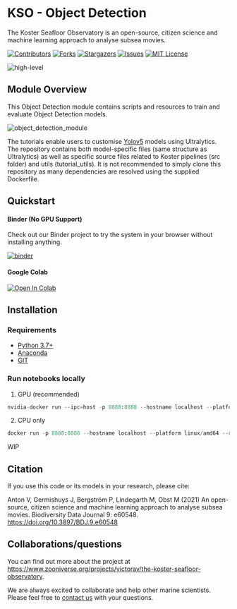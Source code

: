 # KSO - Object Detection

The Koster Seafloor Observatory is an open-source, citizen science and machine learning approach to analyse subsea movies.

<!-- PROJECT SHIELDS -->
<!--
*** I'm using markdown "reference style" links for readability.
*** Reference links are enclosed in brackets [ ] instead of parentheses ( ).
*** See the bottom of this document for the declaration of the reference variables
*** for contributors-url, forks-url, etc. This is an optional, concise syntax you may use.
*** https://www.markdownguide.org/basic-syntax/#reference-style-links
-->
[![Contributors][contributors-shield]][contributors-url]
[![Forks][forks-shield]][forks-url]
[![Stargazers][stars-shield]][stars-url]
[![Issues][issues-shield]][issues-url]
[![MIT License][license-shield]][license-url]

![high-level][high-level-overview]

## Module Overview
This Object Detection module contains scripts and resources to train and evaluate Object Detection models. 

![object_detection_module][object_detection_module]
 
 
The tutorials enable users to customise [Yolov5][YoloV5] models using Ultralytics. The repository contains both model-specific files (same structure as Ultralytics) as well as specific source files related to Koster pipelines (src folder) and utils (tutorial_utils). It is not recommended to simply clone this repository as many dependencies are resolved using the supplied Dockerfile.

## Quickstart

#### Binder (No GPU Support)

Check out our Binder project to try the system in your browser without installing anything. 

[![binder][binderlogo]][binderlink]

#### Google Colab

[![Open In Colab][colablogo]][colablink]

## Installation

### Requirements
* [Python 3.7+](https://www.python.org/)
* [Anaconda](https://docs.anaconda.com/anaconda/install/index.html)
* [GIT](https://git-scm.com/downloads)

### Run notebooks locally

1. GPU (recommended)

```python
nvidia-docker run --ipc=host -p 8888:8888 --hostname localhost --platform linux/amd64 --rm -it jannesg/koster-yolov4 jupyter notebook

```

2. CPU only

```python
docker run -p 8888:8888 --hostname localhost --platform linux/amd64 --rm -it jannesg/koster-yolov4 jupyter notebook
```

WIP

## Citation

If you use this code or its models in your research, please cite:

Anton V, Germishuys J, Bergström P, Lindegarth M, Obst M (2021) An open-source, citizen science and machine learning approach to analyse subsea movies. Biodiversity Data Journal 9: e60548. https://doi.org/10.3897/BDJ.9.e60548

## Collaborations/questions
You can find out more about the project at https://www.zooniverse.org/projects/victorav/the-koster-seafloor-observatory.

We are always excited to collaborate and help other marine scientists. Please feel free to [contact us](matthias.obst@marine.gu.se) with your questions.




<!-- MARKDOWN LINKS & IMAGES -->
<!-- https://www.markdownguide.org/basic-syntax/#reference-style-links -->
[contributors-shield]: https://img.shields.io/github/contributors/ocean-data-factory-sweden/koster_yolov4.svg?style=for-the-badge
[contributors-url]: https://https://github.com/ocean-data-factory-sweden/koster_yolov4/graphs/contributors
[forks-shield]: https://img.shields.io/github/forks/ocean-data-factory-sweden/koster_yolov4.svg?style=for-the-badge
[forks-url]: https://github.com/ocean-data-factory-sweden/koster_yolov4/network/members
[stars-shield]: https://img.shields.io/github/stars/ocean-data-factory-sweden/koster_yolov4.svg?style=for-the-badge
[stars-url]: https://github.com/ocean-data-factory-sweden/koster_yolov4/stargazers
[issues-shield]: https://img.shields.io/github/issues/ocean-data-factory-sweden/koster_yolov4.svg?style=for-the-badge
[issues-url]: https://github.com/ocean-data-factory-sweden/koster_yolov4/issues
[license-shield]: https://img.shields.io/github/license/ocean-data-factory-sweden/koster_yolov4.svg?style=for-the-badge
[license-url]: https://github.com/ocean-data-factory-sweden/koster_yolov4/blob/main/LICENSE.txt
[high-level-overview]: https://github.com/ocean-data-factory-sweden/koster_data_management/blob/main/images/high-level-overview.png?raw=true "Overview of the three main modules and the components of the Koster Seafloor Observatory"
[YoloV5]: https://github.com/ultralytics/yolov5
[object_detection_module]: https://github.com/ocean-data-factory-sweden/koster_data_management/blob/main/images/Koster_object_detection_module.png?raw=true
[objdecmodule]: https://github.com/ocean-data-factory-sweden/koster_yolov4
[OBIS-site]: https://www.gbif.org/network/2b7c7b4f-4d4f-40d3-94de-c28b6fa054a6
[Database_diagram]: https://github.com/ocean-data-factory-sweden/koster_data_management/blob/main/images/Database_diagram.png?raw=true "Entity relationship diagram of the SQLite database of the Koster Seafloor Observatory"
[binderlogo]: https://mybinder.org/badge_logo.svg
[binderlink]: https://mybinder.org/v2/gh/ocean-data-factory-sweden/koster_yolov4/HEAD
[colablogo]: https://colab.research.google.com/assets/colab-badge.svg
[colablink]: https://colab.research.google.com/github/ocean-data-factory-sweden/koster_yolov4/blob/master/Colab/5_Colab_Train_Koster_ML_models.ipynb
[screenshot_loading]: https://github.com/ocean-data-factory-sweden/koster_data_management/blob/main/images/screenshot_loading.png?raw=true
[screenshot_started]: https://github.com/ocean-data-factory-sweden/koster_data_management/blob/main/images/screenshot_started.png?raw=true

